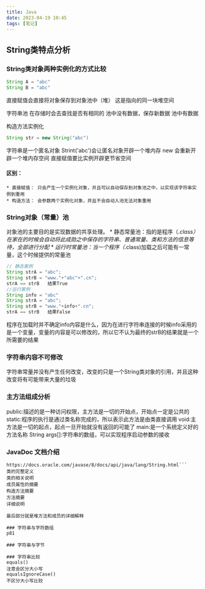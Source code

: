 ```yaml
---
title: Java
date: 2023-04-19 10:45
tags: [笔记]
---
```

## String类特点分析
### String类对象两种实例化的方式比较
``` java
String A = "abc"
String B = "abc"
```
直接赋值会直接将对象保存到对象池中（堆）
这是指向的同一块堆空间

字符串池
在存储时会去查找是否有相同的
池中没有数据，保存新数据
池中有数据

构造方法实例化
``` java
String str = new String("abc")
```
字符串是一个匿名对象
Strint('abc')会让匿名对象开辟一个堆内存
new 会重新开辟一个堆内存空间
直接赋值要比实例开辟更节省空间

#### 区别：
    * 直接赋值： 只会产生一个实例化对象，并且可以自动保存到对象池之中，以实现该字符串实例到重用
    * 构造方法： 会参数两个实例化对象，并且不会自动入池无法对象重用

### String对象（常量）池
对象池的主要目的是实现数据的共享处理。
    * 静态常量池：指的是程序（*.class）在家在的时候会自动将此成勋之中保存的字符串、普通常量、类和方法的信息等待，全部进行分配
    * 运行时常量池：当一个程序（*.class)加载之后可能有一常量，这个时候提供的常量池
```Java
// 静态案例
String strA = "abc";
String strB = "www."+"abc"+".cn";
strA == strB   结果True
//运行案例
String info = "abc"
String strA = "abc";
String strB = "www."+info+".cn";
strA == strB   结果False
```
程序在加载时并不确定info内容是什么，因为在进行字符串连接的时候info采用的是一个变量，变量的内容是可以修改的，所以它不认为最终的strB的结果就是一个所需要的结果

### 字符串内容不可修改
字符串常量并没有产生任何改变，改变的只是一个String类对象的引用，并且这种改变将有可能带来大量的垃圾


### 主方法组成分析
public:描述的是一种访问权限，主方法是一切的开始点，开始点一定是公共的
static:程序的执行是通过类名称完成的，所以表示此方法是由类直接调用
void:主方法是一切的起点，起点一旦开始就没有返回的可能了
main:是一个系统定义好的方法名称
String args[]:字符串的数组，可以实现程序启动参数的接收

### JavaDoc 文档介绍
```
https://docs.oracle.com/javase/8/docs/api/java/lang/String.html```
类的完整定义
类的相关说明
成员属性的摘要
构造方法摘要
方法摘要
详细说明

最后部分就是堆方法和成员的详细解释

### 字符串与字符数组
p81

### 字符串与字节

### 字符串比较
equals()
注意会区分大小写
equalsIgnoreCase()
不区分大小写比较
